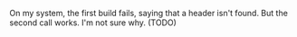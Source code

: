 
On my system, the first build fails, saying that a header isn't found.
But the second call works. I'm not sure why. (TODO)
